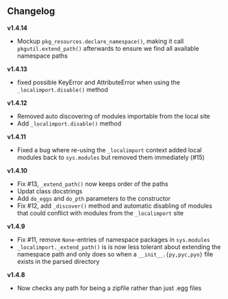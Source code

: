 ## Changelog

__v1.4.14__

* Mockup `pkg_resources.declare_namespace()`, making it call
  `pkgutil.extend_path()` afterwards to ensure we find all available
  namespace paths

__v1.4.13__

* fixed possible KeyError and AttributeError when using
  the `_localimport.disable()` method

__v1.4.12__

* Removed auto discovering of modules importable from the local site
* Add `_localimport.disable()` method

__v1.4.11__

* Fixed a bug where re-using the `_localimport` context added local modules
  back to `sys.modules` but removed them immediately (#15)

__v1.4.10__

* Fix #13, `_extend_path()` now keeps order of the paths
* Updat class docstrings
* Add `do_eggs` and `do_pth` parameters to the constructor
* Fix #12, add `_discover()` method and automatic disabling of modules
  that could conflict with modules from the `_localimport` site

__v1.4.9__

* Fix #11, remove `None`-entries of namespace packages in `sys.modules`
* `_localimport._extend_path()` is is now less tolerant about extending
  the namespace path and only does so when a `__init__.{py,pyc,pyo}` file
  exists in the parsed directory

__v1.4.8__

* Now checks any path for being a zipfile rather than just .egg files
